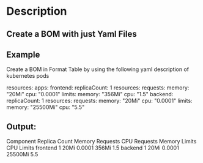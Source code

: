 # Description
## Create a BOM with just Yaml Files


## Example 
Create a BOM in Format Table by using the following yaml description of kubernetes pods

resources:
  apps:
    frontend:
      replicaCount: 1
      resources:
        requests:
          memory: "20Mi"
          cpu: "0.0001"
        limits:
          memory: "356Mi"
          cpu: "1.5"
    backend:
      replicaCount: 1
      resources:
        requests:
          memory: "20Mi"
          cpu: "0.0001"
        limits:
          memory: "25500Mi"
          cpu: "5.5"

## Output:

Component	Replica Count	Memory Requests	CPU Requests	Memory Limits	CPU Limits
frontend	1	20Mi	0.0001	356Mi	1.5
backend	1	20Mi	0.0001	25500Mi	5.5

